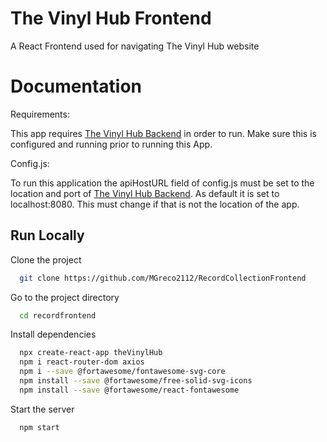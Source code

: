 
# The Vinyl Hub Frontend

A React Frontend used for navigating The Vinyl Hub website

  # Documentation

Requirements:

  This app requires [The Vinyl Hub Backend](https://github.com/MGreco2112/record_collection_jpa_pp)
  in order to run. Make sure this is configured and running prior
  to running this App.

Config.js:

  To run this application the apiHostURL field of config.js must
  be set to the location and port of [The Vinyl Hub Backend](https://github.com/MGreco2112/record_collection_jpa_pp). 
  As default it is set to localhost:8080. This must change if that is not the location of the app.

  
## Run Locally

Clone the project

```bash
  git clone https://github.com/MGreco2112/RecordCollectionFrontend
```

Go to the project directory

```bash
  cd recordfrontend
```

Install dependencies

```bash
  npx create-react-app theVinylHub
  npm i react-router-dom axios
  npm i --save @fortawesome/fontawesome-svg-core
  npm install --save @fortawesome/free-solid-svg-icons
  npm install --save @fortawesome/react-fontawesome
```

Start the server

```bash
  npm start
```

